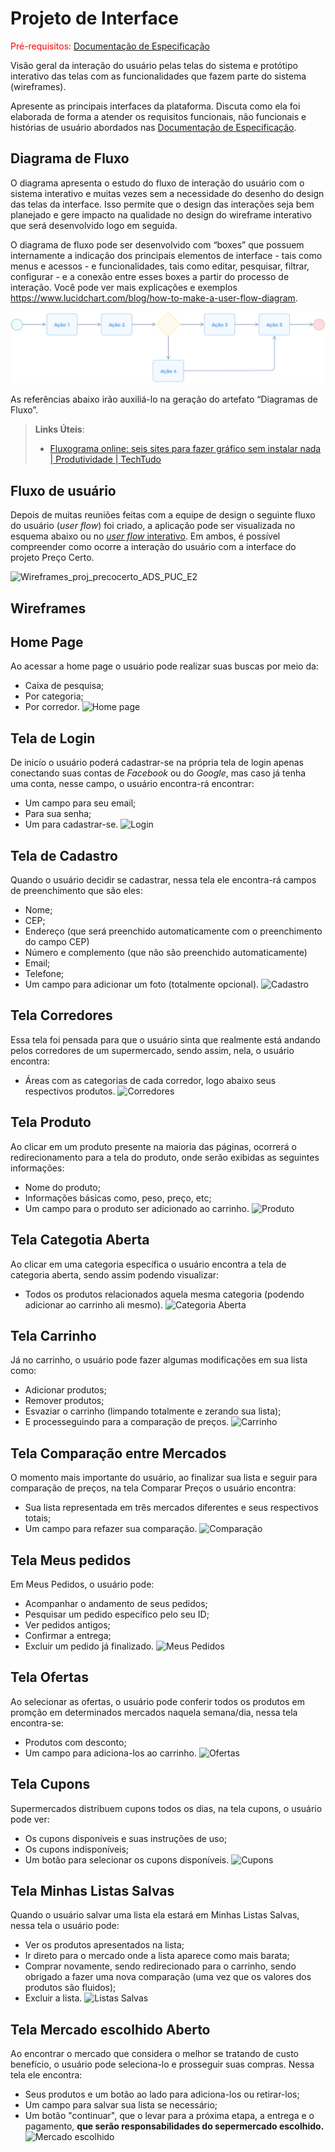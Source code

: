 
# Projeto de Interface

<span style="color:red">Pré-requisitos: <a href="2-Especificação do Projeto.md"> Documentação de Especificação</a></span>

Visão geral da interação do usuário pelas telas do sistema e protótipo interativo das telas com as funcionalidades que fazem parte do sistema (wireframes).

 Apresente as principais interfaces da plataforma. Discuta como ela foi elaborada de forma a atender os requisitos funcionais, não funcionais e histórias de usuário abordados nas <a href="2-Especificação do Projeto.md"> Documentação de Especificação</a>.

## Diagrama de Fluxo

O diagrama apresenta o estudo do fluxo de interação do usuário com o sistema interativo e  muitas vezes sem a necessidade do desenho do design das telas da interface. Isso permite que o design das interações seja bem planejado e gere impacto na qualidade no design do wireframe interativo que será desenvolvido logo em seguida.

O diagrama de fluxo pode ser desenvolvido com “boxes” que possuem internamente a indicação dos principais elementos de interface - tais como menus e acessos - e funcionalidades, tais como editar, pesquisar, filtrar, configurar - e a conexão entre esses boxes a partir do processo de interação. Você pode ver mais explicações e exemplos https://www.lucidchart.com/blog/how-to-make-a-user-flow-diagram.

![Exemplo de Diagrama de Fluxo](img/diagramafluxo2.jpg)

As referências abaixo irão auxiliá-lo na geração do artefato “Diagramas de Fluxo”.

> **Links Úteis**:
> - [Fluxograma online: seis sites para fazer gráfico sem instalar nada | Produtividade | TechTudo](https://www.techtudo.com.br/listas/2019/03/fluxograma-online-seis-sites-para-fazer-grafico-sem-instalar-nada.ghtml)

## Fluxo de usuário
Depois de muitas reuniões feitas com a equipe de design o seguinte fluxo do usuário (*user flow*) foi criado, a aplicação pode ser visualizada no esquema abaixo ou no [*user flow* interativo](https://www.figma.com/proto/dVkmoqQF66P44CD6LYjOJJ/Wireframes_proj_precocerto_ADS_PUC_E2?type=design&node-id=140-2&t=VEduiTa35ECnsI9y-0&scaling=contain&page-id=0%3A1&starting-point-node-id=140%3A2). Em ambos, é possível compreender como ocorre a interação do usuário com a interface do projeto Preço Certo.
 
![Wireframes_proj_precocerto_ADS_PUC_E2](https://github.com/ICEI-PUC-Minas-PMV-ADS/pmv-ads-2023-2-e2-proj-int-t3-pmv-ads-2023-2-e2-projprecocerto-g4-t3/assets/128644865/fbe0c7b6-48f6-4cca-b2ab-a85efb6bb140)

## Wireframes

## Home Page
Ao acessar a home page o usuário pode realizar suas buscas por meio da:
- Caixa de pesquisa;
- Por categoria;
- Por corredor.
![Home page](https://github.com/ICEI-PUC-Minas-PMV-ADS/pmv-ads-2023-2-e2-proj-int-t3-pmv-ads-2023-2-e2-projprecocerto-g4-t3/assets/128644865/b353970f-940f-4b73-ac3e-ebdf4e306b94)

## Tela de Login
De inicío o usuário poderá cadastrar-se na própria tela de login apenas conectando suas contas de *Facebook* ou do *Google*, mas caso já tenha uma conta, nesse campo, o usuário encontra-rá encontrar:
- Um campo para seu email;
- Para sua senha;
- Um para cadastrar-se.
![Login](https://github.com/ICEI-PUC-Minas-PMV-ADS/pmv-ads-2023-2-e2-proj-int-t3-pmv-ads-2023-2-e2-projprecocerto-g4-t3/assets/128644865/aa2e4721-0714-43ae-8903-b138dc3d2fe6)

## Tela de Cadastro
Quando o usuário decidir se cadastrar, nessa tela ele encontra-rá campos de preenchimento que são eles:
- Nome;
- CEP;
- Endereço (que será preenchido automaticamente com o preenchimento do campo CEP)
- Número e complemento (que não são preenchido automaticamente)
- Email;
- Telefone;
- Um campo para adicionar um foto (totalmente opcional).
![Cadastro](https://github.com/ICEI-PUC-Minas-PMV-ADS/pmv-ads-2023-2-e2-proj-int-t3-pmv-ads-2023-2-e2-projprecocerto-g4-t3/assets/128644865/249f6cd4-7ea8-46f1-8e76-7b04f436d222)

## Tela Corredores
Essa tela foi pensada para que o usuário sinta que realmente está andando pelos corredores de um supermercado, sendo assim, nela, o usuário encontra:
- Áreas com as categorias de cada corredor, logo abaixo seus respectivos produtos.
![Corredores](https://github.com/ICEI-PUC-Minas-PMV-ADS/pmv-ads-2023-2-e2-proj-int-t3-pmv-ads-2023-2-e2-projprecocerto-g4-t3/assets/128644865/be09685a-a0da-4bcc-ad95-fc8add8dedbe)

## Tela Produto
Ao clicar em um produto presente na maioria das páginas, ocorrerá o redirecionamento para a tela do produto, onde serão exibidas as seguintes informações:
- Nome do produto;
- Informações básicas como, peso, preço, etc;
- Um campo para o produto ser adicionado ao carrinho.
![Produto](https://github.com/ICEI-PUC-Minas-PMV-ADS/pmv-ads-2023-2-e2-proj-int-t3-pmv-ads-2023-2-e2-projprecocerto-g4-t3/assets/128644865/dccd6e9f-3501-4dd8-b9ec-a98f07a1bcac)

## Tela Categotia Aberta
Ao clicar em uma categoria específica o usuário encontra a tela de categoria aberta, sendo assim podendo visualizar:
- Todos os produtos relacionados aquela mesma categoria (podendo adicionar ao carrinho ali mesmo).
![Categoria Aberta](https://github.com/ICEI-PUC-Minas-PMV-ADS/pmv-ads-2023-2-e2-proj-int-t3-pmv-ads-2023-2-e2-projprecocerto-g4-t3/assets/128644865/acecfb07-11d9-4961-9aa0-18ec791efb34)

## Tela Carrinho
Já no carrinho, o usuário pode fazer algumas modificações em sua lista como:
- Adicionar produtos;
- Remover produtos;
- Esvaziar o carrinho (limpando totalmente e zerando sua lista);
- E processeguindo para a comparação de preços.
![Carrinho](https://github.com/ICEI-PUC-Minas-PMV-ADS/pmv-ads-2023-2-e2-proj-int-t3-pmv-ads-2023-2-e2-projprecocerto-g4-t3/assets/128644865/96b0ce12-b75e-4946-aefb-40cbe35163fc)

## Tela Comparação entre Mercados
O momento mais importante do usuário, ao finalizar sua lista e seguir para comparação de preços, na tela Comparar Preços o usuário encontra:
- Sua lista representada em três mercados diferentes e seus respectivos totais;
- Um campo para refazer sua comparação.
![Comparação](https://github.com/ICEI-PUC-Minas-PMV-ADS/pmv-ads-2023-2-e2-proj-int-t3-pmv-ads-2023-2-e2-projprecocerto-g4-t3/assets/128644865/284f20c6-b2e7-4d2d-b80e-7bee0b2b4c17)

## Tela Meus pedidos
Em Meus Pedidos, o usuário pode:
- Acompanhar o andamento de seus pedidos;
- Pesquisar um pedido específico pelo seu ID;
- Ver pedidos antigos;
- Confirmar a entrega;
- Excluir um pedido já finalizado.
![Meus Pedidos](https://github.com/ICEI-PUC-Minas-PMV-ADS/pmv-ads-2023-2-e2-proj-int-t3-pmv-ads-2023-2-e2-projprecocerto-g4-t3/assets/128644865/896a8b25-5604-4daa-8055-b2921a3f2813)

## Tela Ofertas
Ao selecionar as ofertas, o usuário pode conferir todos os produtos em promção em determinados mercados naquela semana/dia, nessa tela encontra-se:
- Produtos com desconto;
- Um campo para adiciona-los ao carrinho.
![Ofertas](https://github.com/ICEI-PUC-Minas-PMV-ADS/pmv-ads-2023-2-e2-proj-int-t3-pmv-ads-2023-2-e2-projprecocerto-g4-t3/assets/128644865/77ac9be0-af71-4116-83a4-8907e1041e70)

## Tela Cupons
Supermercados distribuem cupons todos os dias, na tela cupons, o usuário pode ver:
- Os cupons disponíveis e suas instruções de uso;
- Os cupons indisponíveis;
- Um botão para selecionar os cupons disponíveis.
 ![Cupons](https://github.com/ICEI-PUC-Minas-PMV-ADS/pmv-ads-2023-2-e2-proj-int-t3-pmv-ads-2023-2-e2-projprecocerto-g4-t3/assets/128644865/ecbddded-71e4-4f10-ace4-e0a12ed9ab19)

## Tela Minhas Listas Salvas
Quando o usuário salvar uma lista ela estará em Minhas Listas Salvas, nessa tela o usuário pode:
- Ver os produtos apresentados na lista;
- Ir direto para o mercado onde a lista aparece como mais barata;
- Comprar novamente, sendo redirecionado para o carrinho, sendo obrigado a fazer uma nova comparação (uma vez que os valores dos produtos são fluidos);
- Excluir a lista.
![Listas Salvas](https://github.com/ICEI-PUC-Minas-PMV-ADS/pmv-ads-2023-2-e2-proj-int-t3-pmv-ads-2023-2-e2-projprecocerto-g4-t3/assets/128644865/bc51b365-be88-4353-9508-e0d4e3ff2cc3)

## Tela Mercado escolhido Aberto
Ao encontrar o mercado que considera o melhor se tratando de custo benefício, o usuário pode seleciona-lo e prosseguir suas compras. Nessa tela ele encontra:
- Seus produtos e um botão ao lado para adiciona-los ou retirar-los;
- Um campo para salvar sua lista se necessário;
- Um botão "continuar", que o levar para a próxima etapa, a entrega e o pagamento, **que serão responsabilidades do sepermercado escolhido.**
![Mercado escolhido](https://github.com/ICEI-PUC-Minas-PMV-ADS/pmv-ads-2023-2-e2-proj-int-t3-pmv-ads-2023-2-e2-projprecocerto-g4-t3/assets/128644865/a3dd3baa-0286-464d-8eac-179f47d36daf)
